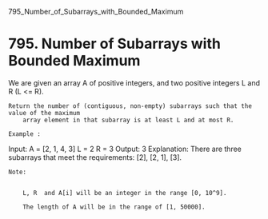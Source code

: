 795_Number_of_Subarrays_with_Bounded_Maximum
# 795. Number of Subarrays with Bounded Maximum

We are given an array A of positive integers, and two positive integers
        L and R (L <= R).

    Return the number of (contiguous, non-empty) subarrays such that the value of the maximum
        array element in that subarray is at least L and at most R.

    Example :
Input:
A = [2, 1, 4, 3]
L = 2
R = 3
Output: 3
Explanation: There are three subarrays that meet the requirements: [2], [2, 1], [3].

    Note:

    
        L, R  and A[i] will be an integer in the range [0, 10^9].
        
        The length of A will be in the range of [1, 50000].